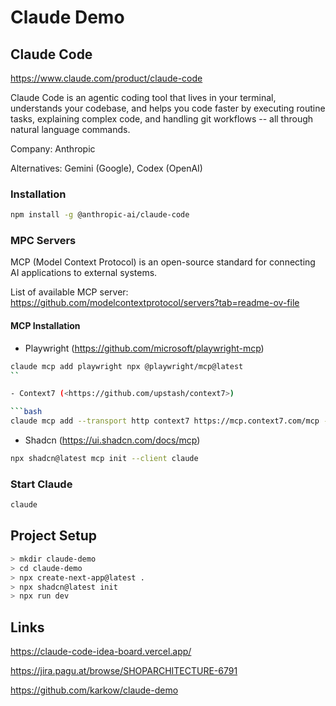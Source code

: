 # Claude Demo

## Claude Code

<https://www.claude.com/product/claude-code>

Claude Code is an agentic coding tool that lives in your terminal, understands your codebase, and helps you code faster by executing routine tasks, explaining complex code, and handling git workflows -- all through natural language commands.

Company: Anthropic

Alternatives: Gemini (Google), Codex (OpenAI)

### Installation

```bash
npm install -g @anthropic-ai/claude-code
```

### MPC Servers

MCP (Model Context Protocol) is an open-source standard for connecting AI applications to external systems.

List of available MCP server: <https://github.com/modelcontextprotocol/servers?tab=readme-ov-file>

#### MCP Installation

- Playwright (<https://github.com/microsoft/playwright-mcp>)

```bash
claude mcp add playwright npx @playwright/mcp@latest
``

- Context7 (<https://github.com/upstash/context7>)

```bash
claude mcp add --transport http context7 https://mcp.context7.com/mcp --header "CONTEXT7_API_KEY: YOUR_API_KEY"
```

- Shadcn (<https://ui.shadcn.com/docs/mcp>)

```bash
npx shadcn@latest mcp init --client claude
```

### Start Claude

```bash
claude
```

## Project Setup

```bash
> mkdir claude-demo
> cd claude-demo
> npx create-next-app@latest .
> npx shadcn@latest init
> npx run dev
```

## Links

<https://claude-code-idea-board.vercel.app/>

<https://jira.pagu.at/browse/SHOPARCHITECTURE-6791>

<https://github.com/karkow/claude-demo>
